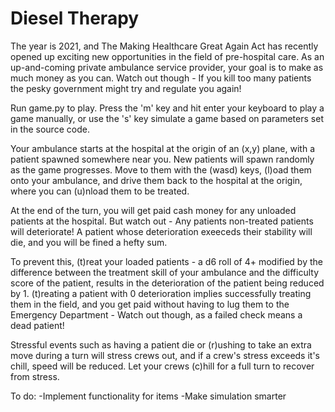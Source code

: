 # Diesel Therapy

The year is 2021, and The Making Healthcare Great Again Act has recently opened up exciting new opportunities in the field of pre-hospital care. As an up-and-coming private ambulance service provider, your goal is to make as much money as you can. Watch out though - If you kill too many patients the pesky government might try and regulate you again!

Run game.py to play. Press the 'm' key and hit enter your keyboard to play a game manually,  or use the 's' key simulate a game based on parameters set in the source code. 

Your ambulance starts at the hospital at the origin of an (x,y) plane, with a patient spawned somewhere near you. New patients will spawn randomly as the game progresses. Move to them with the (wasd) keys, (l)oad them onto your ambulance, and drive them back to the hospital at the origin, where you can (u)nload them to be treated. 

At the end of the turn, you will get paid cash money for any unloaded patients at the hospital. But watch out - Any patients non-treated patients will deteriorate! A patient whose deterioration exeeceds their stability will die, and you will be fined a hefty sum. 

To prevent this, (t)reat your loaded patients - a d6 roll of 4+ modified by the difference between the treatment skill of your ambulance and the difficulty score of the patient, results in the deterioration of the patient being reduced by 1. (t)reating a patient with 0 deterioration implies successfully treating them in the field, and you get paid without having to lug them to the Emergency Department - Watch out though, as a failed check means a dead patient!

Stressful events such as having a patient die or (r)ushing to take an extra move during a turn will stress crews out, and if a crew's stress exceeds it's chill, speed will be reduced. Let your crews (c)hill for a full turn to recover from stress.

To do: 
-Implement functionality for items
-Make simulation smarter